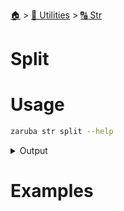 <!--startTocHeader-->
[🏠](../../README.md) > [🔧 Utilities](../README.md) > [🔠 Str](README.md)
# Split
<!--endTocHeader-->


# Usage

<!--startCode-->
```bash
zaruba str split --help
```
 
<details>
<summary>Output</summary>
 
```````
Split string into JSON list

Usage:
  zaruba str split <string> [separator] [flags]

Flags:
  -h, --help   help for split
```````
</details>
<!--endCode-->

# Examples


<!--startTocSubTopic-->
<!--endTocSubTopic-->